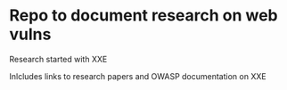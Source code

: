 # Repo to document research on web vulns
Research started with XXE

Inlcludes links to research papers and OWASP documentation on XXE 
